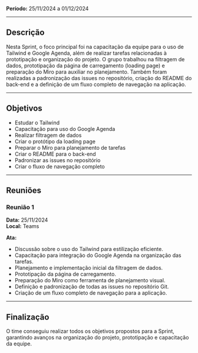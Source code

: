 **Período:** 25/11/2024 a 01/12/2024

---

## Descrição

Nesta Sprint, o foco principal foi na capacitação da equipe para o uso de Tailwind e Google Agenda, além de realizar tarefas relacionadas à prototipação e organização do projeto. O grupo trabalhou na filtragem de dados, prototipação da página de carregamento (loading page) e preparação do Miro para auxiliar no planejamento. Também foram realizadas a padronização das issues no repositório, criação do README do back-end e a definição de um fluxo completo de navegação na aplicação.

---

## Objetivos

- Estudar o Tailwind  
- Capacitação para uso do Google Agenda  
- Realizar filtragem de dados  
- Criar o protótipo da loading page  
- Preparar o Miro para planejamento de tarefas  
- Criar o README para o back-end  
- Padronizar as issues no repositório  
- Criar o fluxo de navegação completo  

---

## Reuniões

### Reunião 1

**Data:** 25/11/2024  
**Local:** Teams  

**Ata:**  
- Discussão sobre o uso do Tailwind para estilização eficiente.  
- Capacitação para integração do Google Agenda na organização das tarefas.  
- Planejamento e implementação inicial da filtragem de dados.  
- Prototipação da página de carregamento.  
- Preparação do Miro como ferramenta de planejamento visual.  
- Definição e padronização de todas as issues no repositório Git.  
- Criação de um fluxo completo de navegação para a aplicação.  

---

## Finalização

O time conseguiu realizar todos os objetivos propostos para a Sprint, garantindo avanços na organização do projeto, prototipação e capacitação da equipe.

